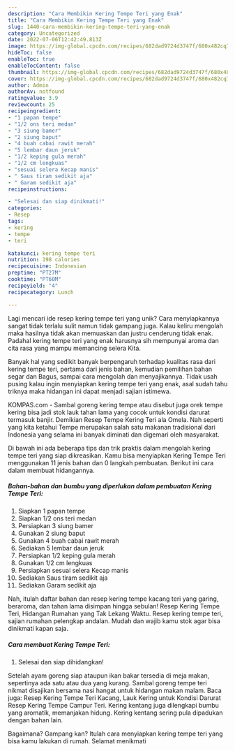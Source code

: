 ```yaml
---
description: "Cara Membikin Kering Tempe Teri yang Enak"
title: "Cara Membikin Kering Tempe Teri yang Enak"
slug: 1440-cara-membikin-kering-tempe-teri-yang-enak
category: Uncategorized
date: 2022-07-06T12:42:49.813Z
image: https://img-global.cpcdn.com/recipes/682dad9724d3747f/680x482cq70/kering-tempe-teri-foto-resep-utama.jpg
hideToc: false
enableToc: true
enableTocContent: false
thumbnail: https://img-global.cpcdn.com/recipes/682dad9724d3747f/680x482cq70/kering-tempe-teri-foto-resep-utama.jpg
cover: https://img-global.cpcdn.com/recipes/682dad9724d3747f/680x482cq70/kering-tempe-teri-foto-resep-utama.jpg
author: Admin
authorAv: notfound
ratingvalue: 3.9
reviewcount: 25
recipeingredient:
- "1 papan tempe"
- "1/2 ons teri medan"
- "3 siung bamer"
- "2 siung baput"
- "4 buah cabai rawit merah"
- "5 lembar daun jeruk"
- "1/2 keping gula merah"
- "1/2 cm lengkuas"
- "sesuai selera Kecap manis"
- " Saus tiram sedikit aja"
- " Garam sedikit aja"
recipeinstructions:

- "Selesai dan siap dinikmati!"
categories:
- Resep
tags:
- kering
- tempe
- teri

katakunci: kering tempe teri 
nutrition: 198 calories
recipecuisine: Indonesian
preptime: "PT27M"
cooktime: "PT60M"
recipeyield: "4"
recipecategory: Lunch

---
```





Lagi mencari ide resep kering tempe teri yang unik? Cara menyiapkannya sangat tidak terlalu sulit namun tidak gampang juga. Kalau keliru mengolah maka hasilnya tidak akan memuaskan dan justru cenderung tidak enak. Padahal kering tempe teri yang enak harusnya sih mempunyai aroma dan cita rasa yang mampu memancing selera Kita.





Banyak hal yang sedikit banyak berpengaruh terhadap kualitas rasa dari kering tempe teri, pertama dari jenis bahan, kemudian pemilihan bahan segar dan Bagus, sampai cara mengolah dan menyajikannya. Tidak usah pusing kalau ingin menyiapkan kering tempe teri yang enak,      asal sudah tahu triknya maka hidangan ini dapat menjadi sajian istimewa.














KOMPAS.com - Sambal goreng kering tempe atau disebut juga orek tempe kering bisa jadi stok lauk tahan lama yang cocok untuk kondisi darurat termasuk banjir. Demikian Resep Tempe Kering Teri ala Omela. Nah seperti yang kita ketahui Tempe merupakan salah satu makanan tradisional dari Indonesia yang selama ini banyak diminati dan digemari oleh masyarakat.






Di bawah ini ada beberapa tips dan trik praktis dalam mengolah kering tempe teri yang siap dikreasikan. Kamu bisa menyiapkan Kering Tempe Teri menggunakan 11 jenis bahan dan 0 langkah pembuatan. Berikut ini cara dalam membuat hidangannya.

<!--inarticleads1-->

##### Bahan-bahan dan bumbu yang diperlukan dalam pembuatan Kering Tempe Teri:

1. Siapkan 1 papan tempe
1. Siapkan 1/2 ons teri medan
1. Persiapkan 3 siung bamer
1. Gunakan 2 siung baput
1. Gunakan 4 buah cabai rawit merah
1. Sediakan 5 lembar daun jeruk
1. Persiapkan 1/2 keping gula merah
1. Gunakan 1/2 cm lengkuas
1. Persiapkan sesuai selera Kecap manis
1. Sediakan  Saus tiram sedikit aja
1. Sediakan  Garam sedikit aja


Nah, itulah daftar bahan dan resep kering tempe kacang teri yang garing, beraroma, dan tahan lama disimpan hingga sebulan! Resep Kering Tempe Teri, Hidangan Rumahan yang Tak Lekang Waktu. Resep kering tempe teri, sajian rumahan pelengkap andalan. Mudah dan wajib kamu stok agar bisa dinikmati kapan saja. 

<!--inarticleads2-->

##### Cara membuat Kering Tempe Teri:


1. Selesai dan siap dihidangkan!

Setelah ayam goreng siap ataupun ikan bakar tersedia di meja makan, sepertinya ada satu atau dua yang kurang. Sambal goreng tempe teri nikmat disajikan bersama nasi hangat untuk hidangan makan malam. Baca juga: Resep Kering Tempe Teri Kacang, Lauk Kering untuk Kondisi Darurat Resep Kering Tempe Campur Teri. Kering kentang juga dilengkapi bumbu yang aromatik, memanjakan hidung. Kering kentang sering pula dipadukan dengan bahan lain. 

Bagaimana? Gampang kan? Itulah cara menyiapkan kering tempe teri yang bisa kamu lakukan di rumah. Selamat menikmati
